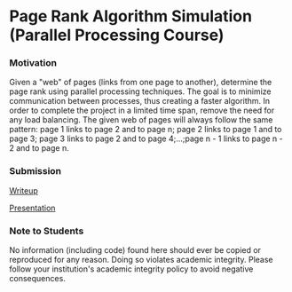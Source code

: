 # Page Rank Algorithm Simulation (Parallel Processing Course)

### Motivation

Given a "web" of pages (links from one page to another), determine the page rank using parallel processing techniques. The goal is to minimize communication between processes, thus creating a faster algorithm. In order to complete the project in a limited time span, remove the need for any load balancing. The given web of pages will always follow the same pattern: page 1 links to page 2 and to page n; page 2 links to page 1 and to page 3; page 3 links to page 2 and to page 4;...;page n - 1 links to page n - 2 and to page n.

### Submission

[Writeup](submission/writeup.pdf)

[Presentation](submission/presentation.pdf)

### Note to Students
No information (including code) found here should ever be copied or reproduced for any reason. Doing so violates academic integrity. Please follow your institution's academic integrity policy to avoid negative consequences.
